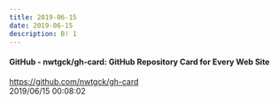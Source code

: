 ```yaml
---
title: 2019-06-15
date: 2019-06-15
description: B! 1
---
```


#### GitHub - nwtgck/gh-card: GitHub Repository Card for Every Web Site
https://github.com/nwtgck/gh-card<br>
2019/06/15 00:08:02<br>


